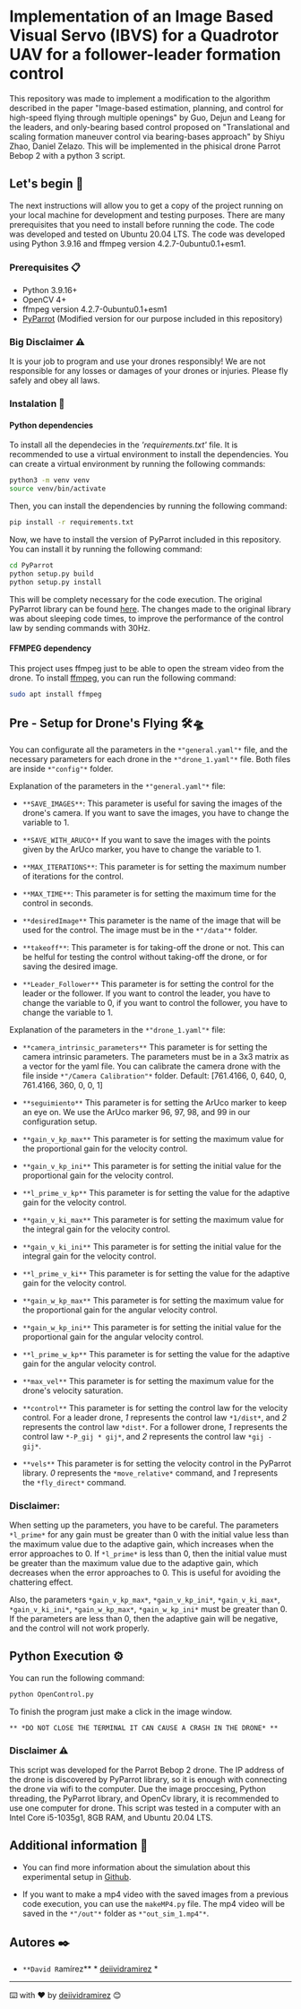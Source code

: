 # Implementation of an Image Based Visual Servo (IBVS) for a Quadrotor UAV for a follower-leader formation control

This repository was made to implement a modification to the algorithm described in the paper "Image-based estimation, planning, and control for high-speed flying through multiple openings" by Guo, Dejun and Leang for the leaders, and only-bearing based control proposed on "Translational and scaling formation maneuver control via bearing-bases approach" by Shiyu Zhao, Daniel Zelazo. This will be implemented in the phisical drone Parrot Bebop 2 with a python 3 script.



## Let's begin 🚀

The next instructions will allow you to get a copy of the project running on your local machine for development and testing purposes. There are many prerequisites that you need to install before running the code. The code was developed and tested on Ubuntu 20.04 LTS. The code was developed using Python 3.9.16 and ffmpeg version 4.2.7-0ubuntu0.1+esm1.

### Prerequisites 📋

* Python 3.9.16+
* OpenCV 4+
* ffmpeg version 4.2.7-0ubuntu0.1+esm1
* [PyParrot](https://github.com/amymcgovern/pyparrot) (Modified version for our purpose included in this repository)

### Big Disclaimer ⚠️

It is your job to program and use your drones responsibly! We are not responsible for any losses or damages of your drones or injuries. Please fly safely and obey all laws.


### Instalation 🔧


#### Python dependencies

To install all the dependecies in the *'requirements.txt'* file. It is recommended to use a virtual environment to install the dependencies. You can create a virtual environment by running the following commands:

```bash
python3 -m venv venv
source venv/bin/activate
```

Then, you can install the dependencies by running the following command:

```bash
pip install -r requirements.txt
```

Now, we have to install the version of PyParrot included in this repository. You can install it by running the following command:

```bash
cd PyParrot
python setup.py build
python setup.py install
```

This will be complety necessary for the code execution. The original PyParrot library can be found [here](https://github.com/amymcgovern/pyparrot). The changes made to the original library was about sleeping code times, to improve the performance of the control law by sending commands with 30Hz.

#### FFMPEG dependency

This project uses ffmpeg just to be able to open the stream video from the drone. To install [ffmpeg](https://ffmpeg.org/), you can run the following command:

```bash
sudo apt install ffmpeg
```



## Pre - Setup for Drone's Flying 🛠️🛸

You can configurate all the parameters in the `*"general.yaml"*` file, and the necessary parameters for each drone in the `*"drone_1.yaml"*` file. Both files are inside `*"config"*` folder.

Explanation of the parameters in the `*"general.yaml"*` file:

- `**SAVE_IMAGES**`: This parameter is useful for saving the images of the drone's camera. If you want to save the images, you have to change the variable to 1.

- `**SAVE_WITH_ARUCO**` If you want to save the images with the points given by the ArUco marker, you have to change the variable to 1.

- `**MAX_ITERATIONS**`: This parameter is for setting the maximum number of iterations for the control.

- `**MAX_TIME**`: This parameter is for setting the maximum time for the control in seconds.

- `**desiredImage**` This parameter is the name of the image that will be used for the control. The image must be in the `*"/data"*` folder.

- `**takeoff**`: This parameter is for taking-off the drone or not. This can be helful for testing the control without taking-off the drone, or for saving the desired image.

- `**Leader_Follower**` This parameter is for setting the control for the leader or the follower. If you want to control the leader, you have to change the variable to 0, if you want to control the follower, you have to change the variable to 1.

Explanation of the parameters in the `*"drone_1.yaml"*` file:

- `**camera_intrinsic_parameters**` This parameter is for setting the camera intrinsic parameters. The parameters must be in a 3x3 matrix as a vector for the yaml file. You can calibrate the camera drone with the file inside `*"/Camera Calibration"*` folder. Default: [761.4166, 0, 640, 0, 761.4166, 360, 0, 0, 1]

- `**seguimiento**` This parameter is for setting the ArUco marker to keep an eye on. We use the ArUco marker 96, 97, 98, and 99 in our configuration setup.

- `**gain_v_kp_max**` This parameter is for setting the maximum value for the proportional gain for the velocity control.

- `**gain_v_kp_ini**` This parameter is for setting the initial value for the proportional gain for the velocity control.

- `**l_prime_v_kp**` This parameter is for setting the value for the adaptive gain for the velocity control.

- `**gain_v_ki_max**` This parameter is for setting the maximum value for the integral gain for the velocity control.

- `**gain_v_ki_ini**` This parameter is for setting the initial value for the integral gain for the velocity control.

- `**l_prime_v_ki**` This parameter is for setting the value for the adaptive gain for the velocity control.

- `**gain_w_kp_max**` This parameter is for setting the maximum value for the proportional gain for the angular velocity control.

- `**gain_w_kp_ini**` This parameter is for setting the initial value for the proportional gain for the angular velocity control.

- `**l_prime_w_kp**` This parameter is for setting the value for the adaptive gain for the angular velocity control.

- `**max_vel**` This parameter is for setting the maximum value for the drone's velocity saturation.

- `**control**` This parameter is for setting the control law for the velocity control. For a leader drone, *1* represents the control law `*1/dist*`, and *2* represents the control law `*dist*`. For a follower drone, *1* represents the control law `*-P_gij * gij*`, and *2* represents the control law `*gij - gij*`.

- `**vels**` This parameter is for setting the velocity control in the PyParrot library. *0* represents the `*move_relative*` command, and *1* represents the `*fly_direct*` command.

### Disclaimer:

When setting up the parameters, you have to be careful. The parameters 
`*l_prime*` for any gain must be greater than 0 with the initial value less than the maximum value due to the adaptive gain, which increases when the error approaches to 0. If `*l_prime*` is less than 0, then the initial value must be greater than the maximum value due to the adaptive gain, which decreases when the error approaches to 0. This is useful for avoiding the chattering effect.

Also, the parameters `*gain_v_kp_max*`, `*gain_v_kp_ini*`, `*gain_v_ki_max*`, `*gain_v_ki_ini*`, `*gain_w_kp_max*`, `*gain_w_kp_ini*` must be greater than 0. If the parameters are less than 0, then the adaptive gain will be negative, and the control will not work properly.


## Python Execution ⚙️

You can run the following command:

```bash
python OpenControl.py
```
To finish the program just make a click in the image window. 

`** *DO NOT CLOSE THE TERMINAL IT CAN CAUSE A CRASH IN THE DRONE* **`

### Disclaimer ⚠️

This script was developed for the Parrot Bebop 2 drone. The IP address of the drone is discovered by PyParrot library, so it is enough with connecting the drone via wifi to the computer. Due the image proccesing, Python threading, the PyParrot library, and OpenCv library, it is recommended to use one computer for drone. This script was tested in a computer with an Intel Core i5-1035g1, 8GB RAM, and Ubuntu 20.04 LTS. 

## Additional information 📖

* You can find more information about the simulation about this experimental setup in [Github](https://github.com/deiividramirez/bearings).

* If you want to make a mp4 video with the saved images from a previous code execution, you can use the `makeMP4.py` file. The mp4 video will be saved in the `*"/out"*` folder as `*"out_sim_1.mp4"*`.


## Autores ✒️

- `**David R`amírez** * [deiividramirez](https://github.com/deiividramirez) *


<!-- ## License 📄 -->

<!-- Este proyecto está bajo la Licencia (Tu Licencia) - mira el archivo [LICENSE.md](LICENSE.md) para detalles -->


---
⌨️ with ❤️ by [deiividramirez](https://github.com/deiividramirez) 😊